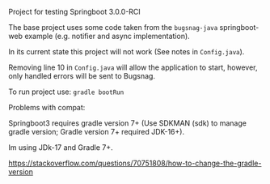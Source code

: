 Project for testing Springboot 3.0.0-RCI

The base project uses some code taken from the `bugsnag-java` springboot-web example (e.g. notifier and async implementation).

In its current state this project will not work (See notes in `Config.java`).

Removing line 10 in `Config.java` will allow the application to start, however, only handled errors will be sent to Bugsnag. 

To run project use: `gradle bootRun`

Problems with compat:

Springboot3 requires gradle version 7+ (Use SDKMAN (sdk) to manage gradle version; Gradle version 7+ required JDK-16+).

Im using JDk-17 and Gradle 7+.



https://stackoverflow.com/questions/70751808/how-to-change-the-gradle-version 